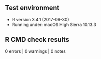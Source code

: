 ## Test environment
* R version 3.4.1 (2017-06-30)
* Running under: macOS High Sierra 10.13.3

## R CMD check results
0 errors | 0 warnings | 0 notes
